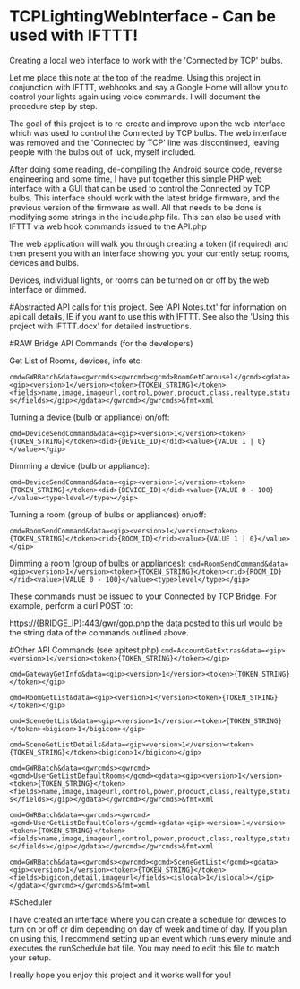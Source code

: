 # TCPLightingWebInterface - Can be used with IFTTT!
Creating a local web interface to work with the 'Connected by TCP' bulbs.

Let me place this note at the top of the readme. Using this project in conjunction with IFTTT, webhooks and say a Google Home will allow you to control your lights again using voice commands. I will document the procedure step by step.

The goal of this project is to re-create and improve upon the web interface which was used to control the Connected by TCP bulbs. The web interface was removed and the 'Connected by TCP' line was discontinued, leaving people with the bulbs out of luck, myself included.

After doing some reading, de-compiling the Android source code, reverse engineering and some time, I have put together this simple PHP web interface with a GUI that can be used to control the Connected by TCP bulbs. This interface should work with the latest bridge firmware, and the previous version of the firmware  as well. All that needs to be done is modifying some strings in the include.php file. This can also be used with IFTTT via web hook commands issued to the API.php

The web application will walk you through creating a token (if required) and then present you with an interface showing you your currently setup rooms, devices and bulbs.

Devices, individual lights, or rooms can be turned on or off by the web interface or dimmed.


#Abstracted API calls for this project. 
See 'API Notes.txt' for information on api call details, IE if you want to use this with IFTTT.
See also the 'Using this project with IFTTT.docx' for detailed instructions.



#RAW Bridge API Commands (for the developers)

Get List of Rooms, devices, info etc:

`cmd=GWRBatch&data=<gwrcmds><gwrcmd><gcmd>RoomGetCarousel</gcmd><gdata><gip><version>1</version><token>{TOKEN_STRING}</token><fields>name,image,imageurl,control,power,product,class,realtype,status</fields></gip></gdata></gwrcmd></gwrcmds>&fmt=xml`

Turning a device (bulb or appliance) on/off:

`cmd=DeviceSendCommand&data=<gip><version>1</version><token>{TOKEN_STRING}</token><did>{DEVICE_ID}</did><value>{VALUE 1 | 0}</value></gip>`
  
Dimming a device (bulb or appliance):

`cmd=DeviceSendCommand&data=<gip><version>1</version><token>{TOKEN_STRING}</token><did>{DEVICE_ID}</did><value>{VALUE 0 - 100}</value><type>level</type></gip>`

Turning a room (group of bulbs or appliances) on/off:

`cmd=RoomSendCommand&data=<gip><version>1</version><token>{TOKEN_STRING}</token><rid>{ROOM_ID}</rid><value>{VALUE 1 | 0}</value></gip>`

Dimming a room (group of bulbs or appliances):
`cmd=RoomSendCommand&data=<gip><version>1</version><token>{TOKEN_STRING}</token><rid>{ROOM_ID}</rid><value>{VALUE 0 - 100}</value><type>level</type></gip>`

These commands must be issued to your Connected by TCP Bridge. For example, perform a curl POST to:

https://{BRIDGE_IP}:443/gwr/gop.php the data posted to this url would be the string data of the commands outlined above.

#Other API Commands (see apitest.php)
`cmd=AccountGetExtras&data=<gip><version>1</version><token>{TOKEN_STRING}</token></gip>`

`cmd=GatewayGetInfo&data=<gip><version>1</version><token>{TOKEN_STRING}</token></gip>`

`cmd=RoomGetList&data=<gip><version>1</version><token>{TOKEN_STRING}</token></gip>`

`cmd=SceneGetList&data=<gip><version>1</version><token>{TOKEN_STRING}</token><bigicon>1</bigicon></gip>`

`cmd=SceneGetListDetails&data=<gip><version>1</version><token>{TOKEN_STRING}</token><bigicon>1</bigicon></gip>`

`cmd=GWRBatch&data=<gwrcmds><gwrcmd><gcmd>UserGetListDefaultRooms</gcmd><gdata><gip><version>1</version><token>{TOKEN_STRING}</token><fields>name,image,imageurl,control,power,product,class,realtype,status</fields></gip></gdata></gwrcmd></gwrcmds>&fmt=xml`

`cmd=GWRBatch&data=<gwrcmds><gwrcmd><gcmd>UserGetListDefaultColors</gcmd><gdata><gip><version>1</version><token>{TOKEN_STRING}</token><fields>name,image,imageurl,control,power,product,class,realtype,status</fields></gip></gdata></gwrcmd></gwrcmds>&fmt=xml`

`cmd=GWRBatch&data=<gwrcmds><gwrcmd><gcmd>SceneGetList</gcmd><gdata><gip><version>1</version><token>{TOKEN_STRING}</token><fields>bigicon,detail,imageurl</fields><islocal>1</islocal></gip></gdata></gwrcmd></gwrcmds>&fmt=xml`

#Scheduler

I have created an interface where you can create a schedule for devices to turn on or off or dim depending on day of week and time of day. If you plan on using this, I recommend setting up an event which runs every minute and executes the runSchedule.bat file. You may need to edit this file to match your setup.

I really hope you enjoy this project and it works well for you!



